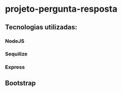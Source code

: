 # projeto-pergunta-resposta

## Tecnologias utilizadas: 
### NodeJS
### Sequilize
### Express
## Bootstrap